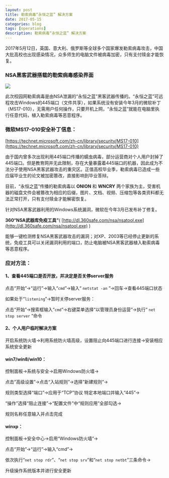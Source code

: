 ```yaml
---
layout: post
title: 勒索病毒“永恒之蓝” 解决方案
date: 2017-05-15
categories: blog
tags: [operations]
description: 勒索病毒“永恒之蓝” 解决方案
---
```


2017年5月12日，英国、意大利、俄罗斯等全球多个国家爆发勒索病毒攻击，中国大批高校也出现感染情况，众多师生的电脑文件被病毒加密，只有支付赎金才能恢复。

### NSA黑客武器搭载的勒索病毒感染界面

![](https://azraelgreen.github.io/img/20170515_nsa.jpg)

此次校园网勒索病毒是由NSA泄漏的“永恒之蓝”黑客武器传播的。“永恒之蓝”可远程攻击Windows的445端口（文件共享），如果系统没有安装今年3月的微软补丁（MS17-010），无需用户任何操作，只要开机上网，“永恒之蓝”就能在电脑里执行任意代码，植入勒索病毒等恶意程序。

### 微软MS17-010安全补丁信息：

[https://technet.microsoft.com/zh-cn/library/security/MS17-010](https://technet.microsoft.com/zh-cn/library/security/MS17-010)

由于国内曾多次出现利用445端口传播的蠕虫病毒，部分运营商对个人用户封掉了445端口。但是教育网并无此限制，存在大量暴露着445端口的机器，因此成为不法分子使用NSA黑客武器攻击的重灾区。正值高校毕业季，勒索病毒已造成一些应届毕业生的论文被加密篡改，直接影响到毕业答辩。

目前，“永恒之蓝”传播的勒索病毒以 **ONION** 和 **WNCRY** 两个家族为主，受害机器的磁盘文件会被篡改为相应的后缀，图片、文档、视频、压缩包等各类资料都无法正常打开，只有支付赎金才能解密恢复。

针对NSA黑客武器利用的Windows系统漏洞，微软在今年3月已发布补丁修复。

**360“NSA武器库免疫工具”**( [http://dl.360safe.com/nsa/nsatool.exe](http://dl.360safe.com/nsa/nsatool.exe) )

能够一键检测修复NSA黑客武器攻击的漏洞；对XP、2003等已经停止更新的系统，免疫工具可以关闭漏洞利用的端口，防止电脑被NSA黑客武器植入勒索病毒等恶意程序。

### 应对方法：

#### 1、查看445端口是否开放，并决定是否关停server服务

点击“开始”->“运行”->输入“`cmd`”->输入“ `netstat -an` ”->回车->查看445端口状态

如果处于“`listening`”->暂时关停server服务：

点击“开始”->搜索框输入“`cmd`”->右键菜单选择“以管理员身份运营”->执行“ `net stop server` ”命令

#### 2、个人用户临时解决方案

开启系统防火墙->利用系统防火墙高级，设置阻止向445端口进行连接->安装相应系统安全更新

#### win7/win8/win10：

控制面板->系统与安全->启用Windows防火墙->

点击”高级设置”->点击“入站规则”->选择”新建规则”->

规则类型选择“端口”->应用于“TCP”协议 特定本地端口并输入“445”->

“操作”选择“阻止连接”->“配置文件”中“规则应用”全部勾选->

规则名称任意输入并点击完成

#### winxp：

控制面板->安全中心->启用“Windows防火墙”->

点击“开始”->“运行”->输入“cmd”->

依次执行“`net stop rdr`”、“`net stop srv`”和“`net stop netbt`”三条命令->

升级操作系统版本并进行安全更新